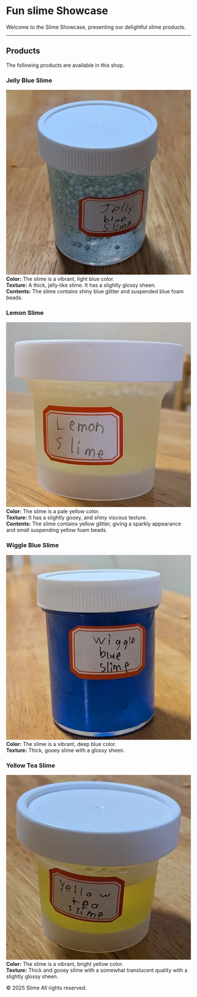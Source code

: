 # Fun slime Showcase

Welcome to the Slime Showcase, presenting our delightful slime products.

---

## Products

The following products are available in this shop.

### Jelly Blue Slime
![Jelly Blue Slime](assets/jelly-blue.webp)
<br/>**Color:** The slime is a vibrant, light blue color.
<br/>**Texture:** A thick, jelly‑like slime. It has a slightly glossy sheen.
<br/>**Contents:** The slime contains shiny blue glitter and suspended blue foam beads.

### Lemon Slime
![Lemon Slime](assets/lemon-slime.webp)
<br/>**Color:** The slime is a pale yellow color.
<br/>**Texture:** It has a slightly gooey, and shiny viscous texture.
<br/>**Contents:** The slime contains yellow glitter, giving a sparkly appearance and small suspending yellow foam beads.

### Wiggle Blue Slime
![Wiggle Blue Slime](assets/wiggle-blue.webp)
<br/>**Color:** The slime is a vibrant, deep blue color.
<br/>**Texture:** Thick, gooey slime with a glossy sheen.

### Yellow Tea Slime
![Yellow Tea Slime](assets/yellow-tea.webp)
<br/>**Color:** The slime is a vibrant, bright yellow color.
<br/>**Texture:** Thick and gooey slime with a somewhat translucent quality with a slightly glossy sheen.











© 2025 Slime All rights reserved.
